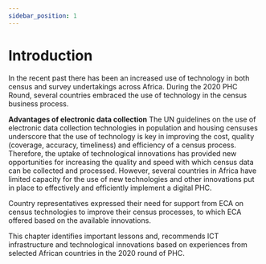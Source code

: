 ```yaml
---
sidebar_position: 1
---
```


# Introduction
In the recent past there has been an increased use of technology in both census and survey undertakings across Africa. During the 2020 PHC Round, several countries embraced the use of technology in the census business process. 

**Advantages of electronic data collection**
The UN guidelines on the use of electronic data collection technologies in population and housing censuses underscore that the use of technology is key in improving the cost, quality (coverage, accuracy, timeliness) and efficiency of a census process. Therefore, the uptake of technological innovations has provided new opportunities for increasing the quality and speed with which census data can be collected and processed. However, several countries in Africa have limited capacity for the use of new technologies and other innovations put in place to effectively and efficiently implement a digital PHC. 

Country representatives expressed their need for support from ECA on census technologies to improve their census processes, to which ECA offered based on the available innovations.   

This chapter identifies important lessons and, recommends ICT infrastructure and technological innovations based on experiences from selected African countries in the 2020 round of PHC.
